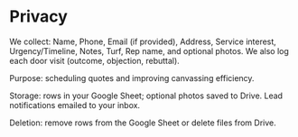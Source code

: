 # Privacy
We collect: Name, Phone, Email (if provided), Address, Service interest, Urgency/Timeline, Notes, Turf, Rep name,
and optional photos. We also log each door visit (outcome, objection, rebuttal).

Purpose: scheduling quotes and improving canvassing efficiency.

Storage: rows in your Google Sheet; optional photos saved to Drive. Lead notifications emailed to your inbox.

Deletion: remove rows from the Google Sheet or delete files from Drive.
